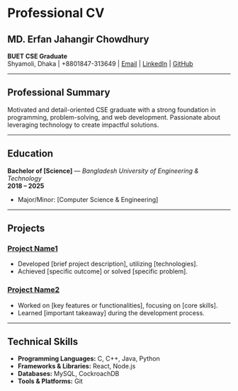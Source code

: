 # Professional CV

## **MD. Erfan Jahangir Chowdhury**

**BUET CSE Graduate**  
Shyamoli, Dhaka | +8801847-313649 | [Email](erfanchy4@gmail.com) | [LinkedIn](https://www.linkedin.com/in/erfan-jahangir-8488052a6/) | [GitHub](https://github.com/Erfan7135)

---

## **Professional Summary**

Motivated and detail-oriented CSE graduate with a strong foundation in programming, problem-solving, and web development. Passionate about leveraging technology to create impactful solutions.

---

## **Education**

**Bachelor of [Science]** — *Bangladesh University of Engineering & Technology*  
**2018 – 2025**  

- Major/Minor: [Computer Science & Engineering]  

---

## **Projects**

### **[Project Name1](https://github.com/username/project)**

- Developed [brief project description], utilizing [technologies].
- Achieved [specific outcome] or solved [specific problem].

### **[Project Name2](https://github.com/username/project)**

- Worked on [key features or functionalities], focusing on [core skills].
- Learned [important takeaway] during the development process.

---

## **Technical Skills**

- **Programming Languages:** C, C++, Java, Python
- **Frameworks & Libraries:** React, Node.js
- **Databases:** MySQL, CockroachDB
- **Tools & Platforms:** Git


